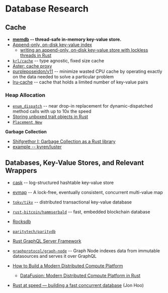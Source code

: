 # Database Research

## Cache

* **[memdb](https://github.com/rustasync/memdb) -- thread-safe in-memory key-value store.**
* [Append-only, on-disk key-value index](https://github.com/krl/appendix)
    * [writing an append-only, on-disk key-value store with lockless threads in Rust](https://github.com/krl/appendix/blob/master/description/writing.md)
* [`krl/cache`](https://github.com/krl/cache) -- type agnostic, fixed size cache
* [Aster: cache proxy](https://github.com/wayslog/aster)
* [purpleposeidon/v11](https://github.com/purpleposeidon/v11) -- minimize wasted CPU cache by operating exactly on the data needed to solve a particular problem
* [lru-cache](https://github.com/contain-rs/lru-cache) -- cache that holds a limited number of key-value pairs

### Heap Allocation

* [`enum_dispatch`](https://gitlab.com/antonok/enum_dispatch) -- near drop-in replacement for dynamic-dispatched method calls with up to 10x the speed
* [Storing unboxed trait objects in Rust](https://guiand.xyz/blog-posts/unboxed-trait-objects.html)
* [`Placement New`](http://blakesmith.me/2018/12/31/what-is-placement-new-in-rust.html)

**Garbage Collection**
* [Shifgrethor I: Garbage Collection as a Rust library](https://boats.gitlab.io/blog/post/shifgrethor-i/)
* [example -- kyren/luster](https://github.com/kyren/luster/blob/3e3a6ea12f6f523c105abd7fbe9d0ad226be784c/src/sequence.rs#L5-L36)


## Databases, Key-Value Stores, and Relevant Wrappers
* [cask](https://github.com/andresilva/cask) -- log-structured hashtable key-value store
* [evmap](https://github.com/jonhoo/rust-evmap) -- A lock-free, eventually consistent, concurrent multi-value map
* [`tokv/tikv`](https://github.com/tikv/tikv) -- distributed transactional key-value database

* [`rust-bitcoin/hammserbald`](https://github.com/rust-bitcoin/hammersbald) -- fast, embedded blockchain database
* [Rocksdb](https://github.com/rust-rocksdb/rust-rocksdb)
* [`paritytech/paritydb`](https://github.com/paritytech/paritydb)

* [Rust GraphQL Server Framework](https://github.com/nrc/graphql)
* [`graphprotocol/graph-node`](https://github.com/graphprotocol/graph-node) -- Graph Node indexes data from immutable datasources and serves it over GraphQL
* [How to Build a Modern Distributed Compute Platform](https://andygrove.io/how_to_build_a_modern_distributed_compute_platform/)
    * [DataFusion: Modern Distributed Compute Platform in Rust](https://github.com/andygrove/datafusion)
* [Rust at speed — building a fast concurrent database](https://www.reddit.com/r/rust/comments/acucrs/rust_at_speed_building_a_fast_concurrent_database/?st=JQJQZ8FS&sh=03abd45a) (Jon Hoo)